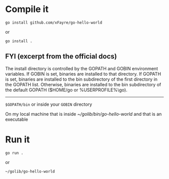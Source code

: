 # Compile it

`go install github.com/xFayre/go-hello-world`

or

`go install .`

## FYI (excerpt from the official docs)

The install directory is controlled by the GOPATH and GOBIN environment variables. If GOBIN is set, binaries are installed to that directory. If GOPATH is set, binaries are installed to the bin subdirectory of the first directory in the GOPATH list. Otherwise, binaries are installed to the bin subdirectory of the default GOPATH ($HOME/go or %USERPROFILE%\go).

---

`$GOPATH/bin` or inside your `GOBIN` directory

On my local machine that is inside *~/golib/bin/go-hello-world* and that is an executable

# Run it

`go run .`

or

`~/golib/go-hello-world`